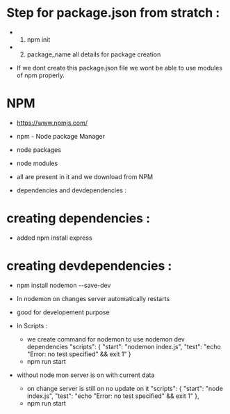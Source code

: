 # Step for package.json from stratch :

- 1. npm init
- 2. package_name all details for package creation

- If we dont create this package.json file we wont be able to use
  modules of npm properly.

# NPM

- https://www.npmjs.com/
- npm - Node package Manager
- node packages
- node modules
- all are present in it and we download from NPM

- dependencies and devdependencies :

# creating dependencies :

- added npm install express

# creating devdependencies :

- npm install nodemon --save-dev
- In nodemon on changes server automatically restarts
- good for developement purpose

- In Scripts :

  - we create command for nodemon to use nodemon dev dependencies
    "scripts": {
    "start": "nodemon index.js",
    "test": "echo \"Error: no test specified\" && exit 1"
    }
  - npm run start

- without node mon server is on with current data
  - on change server is still on no update on it
    "scripts": {
    "start": "node index.js",
    "test": "echo \"Error: no test specified\" && exit 1"
    },
  - npm run start
